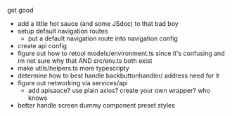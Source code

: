get good

* add a little hot sauce (and some JSdoc) to that bad boy
* setup default navigation routes
  * put a default navigation route into navigation config
* create api config
* figure out how to retool models/environment.ts since it's confusing and im not sure why that AND src/env.ts both exist
* make utils/helpers.ts more typescripty
* determine how to best handle backbuttonhandler/ address need for it
* figure out networking via services/api
  * add apisauce? use plain axios? create your own wrapper? who knows
* better handle screen dummy component preset styles